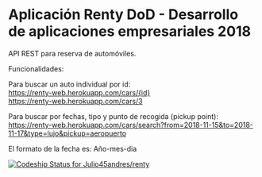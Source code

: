 # Aplicación Renty DoD - Desarrollo de aplicaciones empresariales 2018

API REST para reserva de automóviles.

Funcionalidades:

Para buscar un auto individual por id: \
https://renty-web.herokuapp.com/cars/{id} \
https://renty-web.herokuapp.com/cars/3

Para buscar por fechas, tipo y punto de recogida (pickup point): \
https://renty-web.herokuapp.com/cars/search?from=2018-11-15&to=2018-11-17&type=lujo&pickup=aeropuerto

El formato de la fecha es: Año-mes-dia

[ ![Codeship Status for Julio45andres/renty](https://app.codeship.com/projects/3d705970-d665-0136-1655-5a1a4afb2c37/status?branch=master)](https://app.codeship.com/projects/316959)
